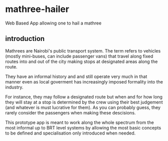 # mathree-hailer

Web Based App allowing one to hail a mathree

## introduction

Mathrees are Nairobi's public transport system. The term refers to vehicles (mostly mini-buses, can include passenger vans) that travel along fixed routes into and out of the city making stops at designated areas along the route.

They have an informal history and and still operate very much in that manner even as local goverment has increasingly imposed formality into the industry. 

For instance, they may follow a designated route but when and for how long they will stay at a stop is determined by the crew using their best judgement (and whatever is must lucrative for them). As you can probably guess, they rarely consider the passengers when making these descisions.

This prototype app is meant to work along the whole spectrum from the most informal up to BRT level systems by allowing the most basic concepts to be defined and specialisation only introduced when needed.


